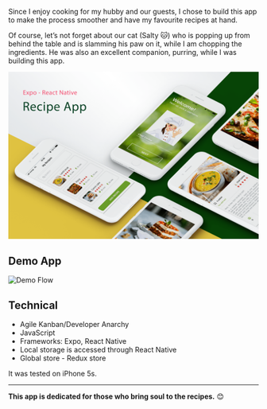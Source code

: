 Since I enjoy cooking for my hubby and our guests, I chose to build this app to make the process smoother and have my favourite recipes at hand. 

Of course, let’s not forget about our cat (Salty 🐱) who is popping up from behind the table and is slamming his paw on it, while I am chopping the ingredients. He was also an excellent companion, purring, while I was building this app.

![Presentation - Recipe-App](https://raw.githubusercontent.com/corinaferencz/recipe-app/main/ui.png)



## Demo App
![Demo Flow](https://github.com/corinaferencz/recipe-app/blob/main/demo_app.gif)

## Technical
- Agile Kanban/Developer Anarchy
- JavaScript 
- Frameworks: Expo, React Native
- Local storage is accessed through React Native
- Global store - Redux store

It was tested on iPhone 5s.

---------
**This app is dedicated for those who bring soul to the recipes.** 😊
